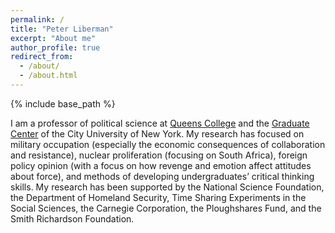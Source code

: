 ```yaml
---
permalink: /
title: "Peter Liberman"
excerpt: "About me"
author_profile: true
redirect_from: 
  - /about/
  - /about.html
---
```


{% include base_path %}

 I am a professor of political science at [Queens College](http://qcpages.qc.cuny.edu/Political_Science/liberman.html) and the [Graduate Center](https://politicalscience.commons.gc.cuny.edu/faculty/peter-liberman/) of the City University of New York.  My research has focused on military occupation (especially the economic consequences of collaboration and resistance), nuclear proliferation (focusing on South Africa), foreign policy opinion (with a focus on how revenge and emotion affect attitudes about force), and methods of developing undergraduates’ critical thinking skills.  My research has been supported by the National Science Foundation, the Department of Homeland Security, Time Sharing Experiments in the Social Sciences, the Carnegie Corporation, the Ploughshares Fund, and the Smith Richardson Foundation. 

